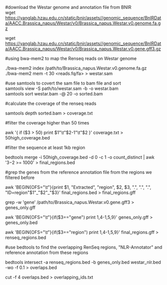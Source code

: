 #download the Westar genome and annotation file from BNIR    
wget https://yanglab.hzau.edu.cn/static/bnir/assets//genomic_sequence/BnIRData/AACC.Brassica_napus/Westar/v0/Brassica_napus.Westar.v0.genome.fa.gz  

wget https://yanglab.hzau.edu.cn/static/bnir/assets//genomic_sequence/BnIRData/AACC.Brassica_napus/Westar/v0/Brassica_napus.Westar.v0.gene.gff3.gz

#using bwa-mem2 to map the Renseq reads on Westar genome    

./bwa-mem2 index /path/to/Brassica_napus.Westar.v0.genome.fa.gz    
./bwa-mem2 mem -t 30 <prefix> <reads.fq/fa> > westar.sam    

#use samtools to covert the sam file to bam file and sort    
samtools view -S path/to/westar.sam -b -o westar.bam  
samtools sort westar.bam -@ 20 -o sorted.bam    

#calculate the coverage of the renseq reads

samtools depth sorted.bam > coverage.txt    

#filter the coverage higher than 50 times    

awk '{ if ($3 > 50) print $1"\t"$2-1"\t"$2 }' coverage.txt > 50high_coverage.bed    

#filter the sequence at least 1kb region    

bedtools merge -i 50high_coverage.bed -d 0 -c 1 -o count_distinct | awk '$3-$2 >= 1000' > final_regions.bed    

#grep the genes from the reference annotation file from the regions we filtered before    

awk 'BEGIN{OFS="\t"}{print $1, "Extracted", "region", $2, $3, ".", ".", ".", "ID=region"$1"_"$2"_"$3}' final_regions.bed > final_regions.gff    

grep -w 'gene' /path/to/Brassica_napus.Westar.v0.gene.gff3 > genes_only.gff    

awk 'BEGIN{OFS="\t"}{if($3=="gene") print $1,$4-1,$5,$9}' genes_only.gff > genes_only.bed    

awk 'BEGIN{OFS="\t"}{if($3=="region") print $1,$4-1,$5,$9}' final_regions.gff > renseq_regions.bed    

#use bedtools to find the overlapping RenSeq regions, "NLR-Annotator" and reference annotation from these regions    

bedtools intersect -a renseq_regions.bed -b genes_only.bed westar_nlr.bed -wo -f 0.1 > overlaps.bed   

cut -f 4 overlaps.bed > overlapping_ids.txt    

